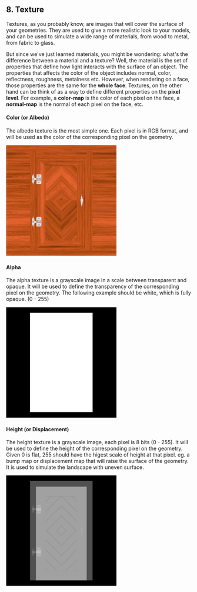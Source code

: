 ## 8. Texture

Textures, as you probably know, are images that will cover the surface of your geometries. They are used to give a more realistic look to your models, and can be used to simulate a wide range of materials, from wood to metal, from fabric to glass.

But since we've just learned materials, you might be wondering: what's the difference between a material and a texture? Well, the material is the set of properties that define how light interacts with the surface of an object. The properties that affects the color of the object includes normal, color, reflectness, roughness, metalness etc. However, when rendering on a face, those properties are the same for the **whole face**. Textures, on the other hand can be think of as a way to define different properties on the **pixel level**. For example, a **color-map** is the color of each pixel on the face, a **normal-map** is the normal of each pixel on the face, etc.

#### Color (or Albedo)

The albedo texture is the most simple one. Each pixel is in RGB format, and will be used as the color of the corresponding pixel on the geometry.

<img src="https://github.com/skinnyworm/threejs-journey/blob/main/packages/lesson8-texture/public/textures/door/color.jpg" width="300" alt="color-map">

#### Alpha

The alpha texture is a grayscale image in a scale between transparent and opaque. It will be used to define the transparency of the corresponding pixel on the geometry. The following example should be white, which is fully opaque. (0 - 255)

<img src="https://github.com/skinnyworm/threejs-journey/blob/main/packages/lesson8-texture/public/textures/door/alpha.jpg" width="300" alt="alpha-map">

#### Height (or Displacement)

The height texture is a grayscale image, each pixel is 8 bits (0 - 255). It will be used to define the height of the corresponding pixel on the geometry. Given 0 is flat, 255 should have the higest scale of height at that pixel. eg. a bump map or displacement map that will raise the surface of the geometry. It is used to simulate the landscape with uneven surface.

<img src="https://github.com/skinnyworm/threejs-journey/blob/main/packages/lesson8-texture/public/textures/door/height.jpg" width="300" alt="height-map">
